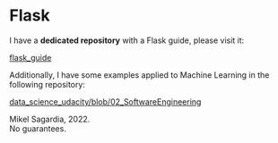 # Flask

I have a **dedicated repository** with a Flask guide, please visit it:

[flask_guide](https://github.com/mxagar/flask_guide)

Additionally, I have some examples applied to Machine Learning in the following repository:

[data_science_udacity/blob/02_SoftwareEngineering](https://github.com/mxagar/data_science_udacity/blob/main/02_SoftwareEngineering/DSND_SWEngineering.md)

Mikel Sagardia, 2022.  
No guarantees.
